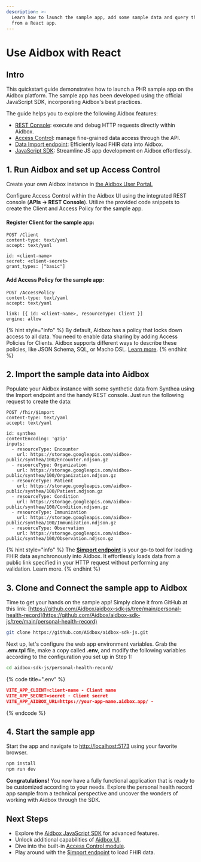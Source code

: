 ```yaml
---
description: >-
  Learn how to launch the sample app, add some sample data and query the data
  from a React app.
---
```


# Use Aidbox with React

## Intro

This quickstart guide demonstrates how to launch a PHR sample app on the Aidbox platform. The sample app has been developed using the official JavaScript SDK, incorporating Aidbox's best practices.

The guide helps you to explore the following Aidbox features:

* [REST Console](../overview/aidbox-ui/rest-console.md): execute and debug HTTP requests directly within Aidbox.
* [Access Control](../modules/security-and-access-control/security/README.md): manage fine-grained data access through the API.
* [Data Import endpoint](../api/bulk-api/import-and-fhir-import.md): Efficiently load FHIR data into Aidbox.
* [JavaScript SDK](./aidbox-sdk/aidbox-javascript-sdk.md): Streamline JS app development on Aidbox effortlessly.

## 1. Run Aidbox and set up Access Control

Create your own Aidbox instance in [the Aidbox User Portal.](http://aidbox.app/)

Configure Access Control within the Aidbox UI using the integrated REST console (**APIs -> REST Console**). Utilize the provided code snippets to create the Client and Access Policy for the sample app.

#### **Register Client for the sample app:**

```http
POST /Client
content-type: text/yaml
accept: text/yaml

id: <client-name>
secret: <client-secret>
grant_types: ["basic"]
```

#### Add Access Policy for the sample app:

```http
POST /AccessPolicy
content-type: text/yaml
accept: text/yaml

link: [{ id: <client-name>, resourceType: Client }]
engine: allow
```

{% hint style="info" %}
By default, Aidbox has a policy that locks down access to all data. You need to enable data sharing by adding Access Policies for Clients. Aidbox supports different ways to describe these policies, like JSON Schema, SQL, or Macho DSL. [Learn more](../modules/security-and-access-control/security/README.md).
{% endhint %}

## **2. Import the sample data into Aidbox**

Populate your Aidbox instance with some synthetic data from Synthea using the Import endpoint and the handy REST console. Just run the following request to create the data:

```http
POST /fhir/$import
content-type: text/yaml
accept: text/yaml

id: synthea
contentEncoding: 'gzip'
inputs:
  - resourceType: Encounter
    url: https://storage.googleapis.com/aidbox-public/synthea/100/Encounter.ndjson.gz
  - resourceType: Organization
    url: https://storage.googleapis.com/aidbox-public/synthea/100/Organization.ndjson.gz
  - resourceType: Patient
    url: https://storage.googleapis.com/aidbox-public/synthea/100/Patient.ndjson.gz
  - resourceType: Condition
    url: https://storage.googleapis.com/aidbox-public/synthea/100/Condition.ndjson.gz
  - resourceType: Immunization
    url: https://storage.googleapis.com/aidbox-public/synthea/100/Immunization.ndjson.gz
  - resourceType: Observation
    url: https://storage.googleapis.com/aidbox-public/synthea/100/Observation.ndjson.gz
```

{% hint style="info" %}
The [**$import endpoint**](../api/bulk-api/import-and-fhir-import.md) is your go-to tool for loading FHIR data asynchronously into Aidbox. It effortlessly loads data from a public link specified in your HTTP request without performing any validation. Learn more.
{% endhint %}

## 3. Clone and Connect the sample app to Aidbox

Time to get your hands on the sample app! Simply clone it from GitHub at this link: [https://github.com/Aidbox/aidbox-sdk-js/tree/main/personal-health-record](https://github.com/Aidbox/aidbox-sdk-js/tree/main/personal-health-record)

```bash
git clone https://github.com/Aidbox/aidbox-sdk-js.git
```

Next up, let's configure the web app environment variables. Grab the **.env.tpl** file, make a copy called **.env**, and modify the following variables according to the configuration you set up in Step 1:

```bash
cd aidbox-sdk-js/personal-health-record/
```

{% code title=".env" %}
```json
VITE_APP_CLIENT=client-name - Client name
VITE_APP_SECRET=secret - Client secret
VITE_APP_AIDBOX_URL=https://your-app-name.aidbox.app/ - 
```
{% endcode %}

## 4. Start the sample app

Start the app and navigate to [http://localhost:5173](http://localhost:5173/) using your favorite browser.

```bash
npm install
npm run dev
```

**Congratulations!** You now have a fully functional application that is ready to be customized according to your needs. Explore the personal health record app sample from a technical perspective and uncover the wonders of working with Aidbox through the SDK.

## Next Steps

* Explore the [Aidbox JavaScript SDK](./aidbox-sdk/aidbox-javascript-sdk.md) for advanced features.
* Unlock additional capabilities of [Aidbox UI](../overview/aidbox-ui/README.md).
* Dive into the built-in [Access Control module](../modules/security-and-access-control/security/README.md).
* Play around with the [$import endpoint](../api/bulk-api/import-and-fhir-import.md) to load FHIR data.

